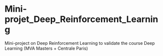 # Mini-projet_Deep_Reinforcement_Learning
Mini-project on Deep Reinforcement Learning to validate the course Deep Learning (MVA Masters + Centrale Paris) 
